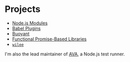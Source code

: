 # Projects

* [Node.js Modules](/projects/nodejs)
* [Babel Plugins](/projects/babel-plugins)
* [Buoyant](/projects/buoyant)
* [Functional Promise-Based Libraries](/projects/legendary)
* [`wilee`](/projects/wilee)

I'm also the lead maintainer of [AVA](https://github.com/avajs/ava), a Node.js
test runner.
